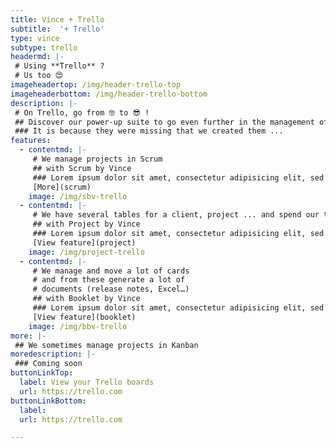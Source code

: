 ```yaml
---
title: Vince + Trello
subtitle:  '+ Trello'
type: vince
subtype: trello
headermd: |-
 # Using **Trello** ?
 # Us too 😍
imageheadertop: /img/header-trello-top
imageheaderbottom: /img/header-trello-bottom
description: |-
 # On Trello, go from 🤓 to 😎 ! 
 ## Discover our power-up suite to go even further in the management of your projects with Trello.
 ### It is because they were missing that we created them ...
features:
  - contentmd: |-
     # We manage projects in Scrum
     ## with Scrum by Vince
     ### Lorem ipsum dolor sit amet, consectetur adipisicing elit, sed do eiusmod tempor in Ut enim ad minim veniam. cididunt. 
     [More](scrum)
    image: /img/sbv-trello
  - contentmd: |-
     # We have several tables for a client, project ... and spend our time to switch between them
     ## with Project by Vince
     ### Lorem ipsum dolor sit amet, consectetur adipisicing elit, sed do eiusmod tempor in Ut enim ad minim veniam. cididunt. 
     [View feature](project)
    image: /img/project-trello
  - contentmd: |-
     # We manage and move a lot of cards 
     # and from these generate a lot of 
     # documents (release notes, Excel…)
     ## with Booklet by Vince
     ### Lorem ipsum dolor sit amet, consectetur adipisicing elit, sed do eiusmod tempor in Ut enim ad minim veniam. cididunt. 
     [View feature](booklet)
    image: /img/bbv-trello
more: |-
 ## We sometimes manage projects in Kanban
moredescription: |- 
 ### Coming soon
buttonLinkTop:
  label: View your Trello boards
  url: https://trello.com
buttonLinkBottom:
  label: 
  url: https://trello.com

---
```


